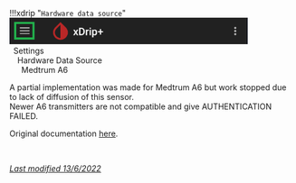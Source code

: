 !!!xdrip "`Hardware data source`"  
    <img src="../../images/hamburger_menu.png" style="zoom:75%;" />  
    &ensp;Settings  
    &emsp;Hardware Data Source  
    &ensp;&emsp;Medtrum A6

A partial implementation was made for Medtrum A6 but work stopped due to lack of diffusion of this sensor.  
Newer A6 transmitters are not compatible and give AUTHENTICATION FAILED.

Original documentation [here](https://github.com/NightscoutFoundation/xDrip/wiki/Using-the-Medtrum-A6).

</br>

[*Last modified 13/6/2022*](https://github.com/NightscoutFoundation/xDrip/releases/tag/2022.06.19)
